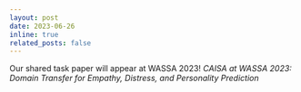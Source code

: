 ```yaml
---
layout: post
date: 2023-06-26 
inline: true
related_posts: false
---
```


Our shared task paper will appear at WASSA 2023! *CAISA at WASSA 2023: Domain Transfer for Empathy, Distress, and Personality Prediction*
